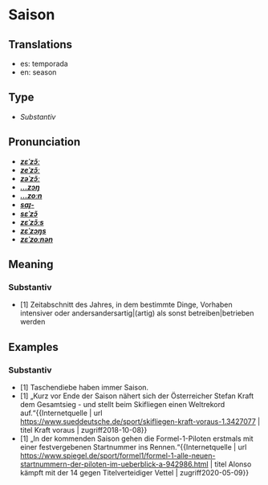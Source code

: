 # Saison
## Translations
- es: temporada
- en: season
## Type
- _Substantiv_
## Pronunciation
- **_[zɛˈzɔ̃ː](https://commons.wikimedia.org/wiki/File:De-Saison.ogg)_**
- **_[zeˈzɔ̃ː](https://commons.wikimedia.org/wiki/File:De-Saison.ogg)_**
- **_[zəˈzɔ̃ː](https://commons.wikimedia.org/wiki/File:De-Saison.ogg)_**
- **_[…zɔŋ](https://commons.wikimedia.org/wiki/File:De-Saison.ogg)_**
- **_[…zoːn](https://commons.wikimedia.org/wiki/File:De-Saison.ogg)_**
- **_[saɪ̯-](https://commons.wikimedia.org/wiki/File:De-Saison.ogg)_**
- **_[sɛˈzɔ̃](https://commons.wikimedia.org/wiki/File:De-Saison.ogg)_**
- **_[zɛˈzɔ̃ːs](https://commons.wikimedia.org/wiki/File:De-Saison.ogg)_**
- **_[zɛˈzɔŋs](https://commons.wikimedia.org/wiki/File:De-Saison.ogg)_**
- **_[zɛˈzoːnən](https://commons.wikimedia.org/wiki/File:De-Saison.ogg)_**
## Meaning
### Substantiv
- [1] Zeitabschnitt des Jahres, in dem bestimmte Dinge, Vorhaben intensiver oder andersandersartig|(artig) als sonst betreiben|betrieben werden
## Examples
### Substantiv
- [1] Taschendiebe haben immer Saison.
- [1] „Kurz vor Ende der Saison nähert sich der Österreicher Stefan Kraft dem Gesamtsieg - und stellt beim Skifliegen einen Weltrekord auf.“<ref>{{Internetquelle | url https://www.sueddeutsche.de/sport/skifliegen-kraft-voraus-1.3427077 | titel Kraft voraus | zugriff2018-10-08}}</ref>
- [1] „In der kommenden Saison gehen die Formel-1-Piloten erstmals mit einer festvergebenen Startnummer ins Rennen.“<ref>{{Internetquelle | url https://www.spiegel.de/sport/formel1/formel-1-alle-neuen-startnummern-der-piloten-im-ueberblick-a-942986.html | titel Alonso kämpft mit der 14 gegen Titelverteidiger Vettel | zugriff2020-05-09}}</ref>
